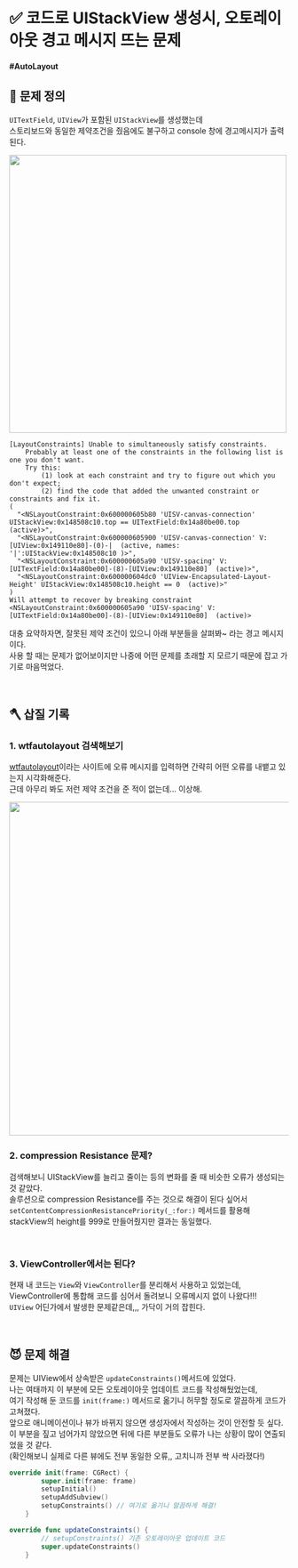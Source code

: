 # ✅ 코드로 UIStackView 생성시, 오토레이아웃 경고 메시지 뜨는 문제

#### #AutoLayout 

## 🤔 문제 정의
`UITextField`, `UIView`가 포함된 `UIStackView`를 생성했는데   
스토리보드와 동일한 제약조건을 줬음에도 불구하고 console 창에 경고메시지가 출력된다.

<img width="500" src="https://user-images.githubusercontent.com/113565086/225224836-08f28f7e-e44e-4b7f-91cd-e4bf3d9eb398.png">

~~~
[LayoutConstraints] Unable to simultaneously satisfy constraints.
	Probably at least one of the constraints in the following list is one you don't want. 
	Try this: 
		(1) look at each constraint and try to figure out which you don't expect; 
		(2) find the code that added the unwanted constraint or constraints and fix it. 
(
  "<NSLayoutConstraint:0x600000605b80 'UISV-canvas-connection' UIStackView:0x148508c10.top == UITextField:0x14a80be00.top  (active)>",
  "<NSLayoutConstraint:0x600000605900 'UISV-canvas-connection' V:[UIView:0x149110e80]-(0)-|  (active, names: '|':UIStackView:0x148508c10 )>",
  "<NSLayoutConstraint:0x600000605a90 'UISV-spacing' V:[UITextField:0x14a80be00]-(8)-[UIView:0x149110e80]  (active)>",
  "<NSLayoutConstraint:0x600000604dc0 'UIView-Encapsulated-Layout-Height' UIStackView:0x148508c10.height == 0  (active)>"
)
Will attempt to recover by breaking constraint 
<NSLayoutConstraint:0x600000605a90 'UISV-spacing' V:[UITextField:0x14a80be00]-(8)-[UIView:0x149110e80]  (active)>
~~~

대충 요약하자면, 잘못된 제약 조건이 있으니 아래 부분들을 살펴봐~ 라는 경고 메시지이다.   
사용 할 때는 문제가 없어보이지만 나중에 어떤 문제를 초래할 지 모르기 때문에 잡고 가기로 마음먹었다.

<br/>

## 🪓 삽질 기록

### 1. wtfautolayout 검색해보기
[wtfautolayout](https://www.wtfautolayout.com/)이라는 사이트에 오류 메시지를 입력하면 간략히 어떤 오류를 내뱉고 있는지 시각화해준다.  
근데 아무리 봐도 저런 제약 조건을 준 적이 없는데... 이상해.

<img width="600" src="https://user-images.githubusercontent.com/113565086/225223947-11bf60e0-35e6-4ab8-bcdd-13a0ad2b5993.png">

<br/>

### 2. compression Resistance 문제?
검색해보니 UIStackView를 늘리고 줄이는 등의 변화를 줄 때 비슷한 오류가 생성되는 것 같았다.   
솔루션으로 compression Resistance를 주는 것으로 해결이 된다 싶어서   
`setContentCompressionResistancePriority(_:for:)` 메서드를 활용해   
stackView의 height를 999로 만들어줬지만 결과는 동일했다.

<br/>

### 3. ViewController에서는 된다?
현재 내 코드는 `View`와 `ViewController`를 분리해서 사용하고 있었는데,   
ViewController에 통합해 코드를 심어서 돌려보니 오류메시지 없이 나왔다!!!   
`UIView` 어딘가에서 발생한 문제같은데,,, 가닥이 거의 잡힌다.

<br/>

## 😈 문제 해결

문제는 UIView에서 상속받은 `updateConstraints()`메서드에 있었다.    
나는 여태까지 이 부분에 모든 오토레이아웃 업데이트 코드를 작성해뒀었는데,   
여기 작성해 둔 코드를 `init(frame:)` 메서드로 옮기니 허무할 정도로 깔끔하게 코드가 고쳐졌다.    
앞으로 애니메이션이나 뷰가 바뀌지 않으면 생성자에서 작성하는 것이 안전할 듯 싶다.    
이 부분을 짚고 넘어가지 않았으면 뒤에 다른 부분들도 오류가 나는 상황이 많이 연출되었을 것 같다.   
(확인해보니 실제로 다른 뷰에도 전부 동일한 오류,, 고치니까 전부 싹 사라졌다!)

~~~swift
override init(frame: CGRect) {
        super.init(frame: frame)
        setupInitial()
        setupAddSubview()
        setupConstraints() // 여기로 옮기니 말끔하게 해결!
    }

override func updateConstraints() {
        // setupConstraints() 기존 오토레이아웃 업데이트 코드
        super.updateConstraints()
    }
~~~
